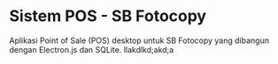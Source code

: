 # Sistem POS -  ﻿SB Fotocopy

Aplikasi Point of Sale (POS) desktop untuk SB Fotocopy yang dibangun dengan Electron.js dan SQLite.
llakdlkd;akd;a
